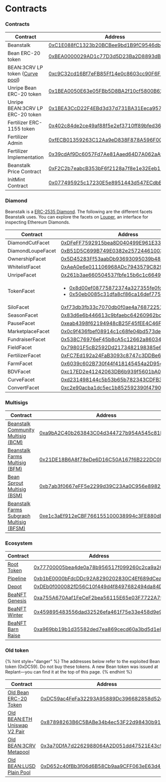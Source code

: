 # Contracts

### Contracts

| Contract                                                        | Address                                                                                                               |
| --------------------------------------------------------------- | --------------------------------------------------------------------------------------------------------------------- |
| Beanstalk                                                       | [0xC1E088fC1323b20BCBee9bd1B9fC9546db5624C5](https://etherscan.io/address/0xC1E088fC1323b20BCBee9bd1B9fC9546db5624C5) |
| Bean ERC-20 token                                               | [0xBEA0000029AD1c77D3d5D23Ba2D8893dB9d1Efab](https://etherscan.io/address/0xBEA0000029AD1c77D3d5D23Ba2D8893dB9d1Efab) |
| BEAN:3CRV LP token ([Curve pool](https://curve.fi/factory/152)) | [0xc9C32cd16Bf7eFB85Ff14e0c8603cc90F6F2eE49](https://etherscan.io/token/0xc9C32cd16Bf7eFB85Ff14e0c8603cc90F6F2eE49)   |
| Unripe Bean ERC-20 token                                        | [0x1BEA0050E63e05FBb5D8BA2f10cf5800B6224449](https://etherscan.io/address/0x1BEA0050E63e05FBb5D8BA2f10cf5800B6224449) |
| Unripe BEAN:3CRV LP ERC-20 token                                | [0x1BEA3CcD22F4EBd3d37d731BA31Eeca95713716D](https://etherscan.io/address/0x1BEA3CcD22F4EBd3d37d731BA31Eeca95713716D) |
| Fertilizer ERC-1155 token                                       | [0x402c84de2ce49af88f5e2ef3710ff89bfed36cb6](https://etherscan.io/address/0x402c84de2ce49af88f5e2ef3710ff89bfed36cb6) |
| Fertilizer Admin                                                | [0xfECB01359263C12Aa9eD838F878A596F0064aa6e](https://etherscan.io/address/0xfECB01359263C12Aa9eD838F878A596F0064aa6e) |
| Fertilizer Implementation                                       | [0x39cdAf9Dc6057Fd7Ae81Aaed64D7A062aAf452fD](https://etherscan.io/address/0x39cdAf9Dc6057Fd7Ae81Aaed64D7A062aAf452fD) |
| Beanstalk Price Contract                                        | [0xF2C2b7eabcB353bF6f2128a7f8e1e32Eeb112530](https://etherscan.io/address/0xF2C2b7eabcB353bF6f2128a7f8e1e32Eeb112530) |
| InitMint Contract                                               | [0x077495925c17230E5e8951443d547ECdbB4925Bb](https://etherscan.io/address/0x077495925c17230E5e8951443d547ECdbB4925Bb) |

### Diamond

Beanstalk is a [ERC-2535 Diamond](https://bean.money/blog/beanstalk-eip-2535). The following are the different facets Beanstalk uses. You can explore the facets on [Louper](https://louper.dev/diamond/0xC1E088fC1323b20BCBee9bd1B9fC9546db5624C5?network=mainnet), an interface for inspecting Ethereum Diamonds.

| Contract          | Address                                                                                                                                                                                                                                                                                     |
| ----------------- | ------------------------------------------------------------------------------------------------------------------------------------------------------------------------------------------------------------------------------------------------------------------------------------------- |
| DiamondCutFacet   | [0xDFeFF7592915bea8D040499E961E332BD453C249](https://etherscan.io/address/0xDFeFF7592915bea8D040499E961E332BD453C249)                                                                                                                                                                       |
| DiamondLoupeFacet | [0xB51D5C699B749E0382e257244610039dDB272Da0](https://etherscan.io/address/0xB51D5C699B749E0382e257244610039dDB272Da0)                                                                                                                                                                       |
| OwnershipFacet    | [0x5D45283Ff53aabDb93693095039b489Af8b18Cf7](https://etherscan.io/address/0x5D45283Ff53aabDb93693095039b489Af8b18Cf7)                                                                                                                                                                       |
| WhitelistFacet    | [0xAeA0e6e011106968ADc7943579C829E49EFddaD0](https://etherscan.io/address/0xAeA0e6e011106968ADc7943579C829E49EFddaD0)                                                                                                                                                                       |
| UnripeFacet       | [0x261b3ae660504537fbfe15b6c1c664976344eb0a](https://etherscan.io/address/0x261b3ae660504537fbfe15b6c1c664976344eb0a)                                                                                                                                                                       |
| TokenFacet        | <ul><li><a href="https://etherscan.io/address/0x8d00ef08775872374a327355fe0fdbdece1106cf">0x8d00ef08775872374a327355fe0fdbdece1106cf</a></li><li><a href="https://etherscan.io/address/0x50eb0085c31dfa8cf86ca16def77520e762ead4a">0x50eb0085c31dfa8cf86ca16def77520e762ead4a</a></li></ul> |
| SiloFacet         | [0xf73db3fb33c7070db0f0ae4a76872251dca15e97](https://etherscan.io/address/0xf73db3fb33c7070db0f0ae4a76872251dca15e97)                                                                                                                                                                       |
| SeasonFacet       | [0x83d6e6b446613c9bfaebc64260962bc4f828a3ac](https://etherscan.io/address/0x83d6e6b446613c9bfaebc64260962bc4f828a3ac)                                                                                                                                                                       |
| PauseFacet        | [0xeab4398f62194948cB25F45fEE4C46Fae2e91229](https://etherscan.io/address/0xeab4398f62194948cB25F45fEE4C46Fae2e91229)                                                                                                                                                                       |
| MarketplaceFacet  | [0x0c9f436fbef08914c1c68fe04bd573de6e327776](https://etherscan.io/address/0x0c9f436fbef08914c1c68fe04bd573de6e327776)                                                                                                                                                                       |
| FundraiserFacet   | [0x538C76976eF45b8cA5c12662a86034434bFC7a8E](https://etherscan.io/address/0x538C76976eF45b8cA5c12662a86034434bFC7a8E)                                                                                                                                                                       |
| FieldFacet        | [0x79801F5cB2592Dd2173482198385e62870a0eAe2](https://etherscan.io/address/0x79801F5cB2592Dd2173482198385e62870a0eAe2)                                                                                                                                                                       |
| FertilizerFacet   | [0xFC7Ed192a24FaB3093c8747c3DDBe6Cacd335B6C](https://etherscan.io/address/0xFC7Ed192a24FaB3093c8747c3DDBe6Cacd335B6C)                                                                                                                                                                       |
| FarmFacet         | [0x6039c602B730f44f418145454a2D954133CBD394](https://etherscan.io/address/0x6039c602B730f44f418145454a2D954133CBD394)                                                                                                                                                                       |
| BDVFacet          | [0xc17ED2e41242063DB6b939f5601bA01374b9D44a](https://etherscan.io/address/0xc17ED2e41242063DB6b939f5601bA01374b9D44a)                                                                                                                                                                       |
| CurveFacet        | [0xd231498144c5b53b65b782343CDFB366472c7bf7](https://etherscan.io/address/0xd231498144c5b53b65b782343CDFB366472c7bf7)                                                                                                                                                                       |
| ConvertFacet      | [0xc2e90acba1dc5ec1b852592390f479012eb304c2](https://etherscan.io/address/0xc2e90acba1dc5ec1b852592390f479012eb304c2)                                                                                                                                                                       |

### Multisigs

| Contract                                                                                    | Address                                                                                                                                 |
| ------------------------------------------------------------------------------------------- | --------------------------------------------------------------------------------------------------------------------------------------- |
| [Beanstalk Community Multisig (BCM)](../governance/beanstalk/bcm-dashboard.md)              | [0xa9bA2C40b263843C04d344727b954A545c81D043](https://app.safe.global/eth:0xa9bA2C40b263843C04d344727b954A545c81D043/transactions/queue) |
| [Beanstalk Farms Multisig (BFM)](../governance/beanstalk-farms/bfm-dashboard.md)            | [0x21DE18B6A8f78eDe6D16C50A167f6B222DC08DF7](https://app.safe.global/eth:0x21DE18B6A8f78eDe6D16C50A167f6B222DC08DF7/transactions/queue) |
| [Bean Sprout Multisig (BSM)](../governance/bean-sprout/bsm-dashboard.md)                    | [0xb7ab3f0667eFF5e2299d39C23Aa0C956e8982235](https://app.safe.global/eth:0xb7ab3f0667eFF5e2299d39C23Aa0C956e8982235/transactions/queue) |
| [Beanstalk Farms Subgraph Multisig (BFSM)](../governance/beanstalk-farms/bfsm-dashboard.md) | [0xe1c3aEf912eCBF766155100038994c3FE880dB02](https://app.safe.global/eth:0xe1c3aEf912eCBF766155100038994c3FE880dB02/transactions/queue) |

### Ecosystem

| Contract                                                             | Address                                                                                                               |
| -------------------------------------------------------------------- | --------------------------------------------------------------------------------------------------------------------- |
| [Root Token](https://roottoken.org/)                                 | [0x77700005bea4de0a78b956517f099260c2ca9a26](https://etherscan.io/token/0x77700005bea4de0a78b956517f099260c2ca9a26)   |
| [Pipeline](https://evmpipeline.org/)                                 | [0xb1bE0000bFdcDDc92A8290202830C4Ef689dCeaa](https://etherscan.io/address/0xb1bE0000bFdcDDc92A8290202830C4Ef689dCeaa) |
| [Depot](https://evmpipeline.org/)                                    | [0xDEb0f000082fD56C10f449d4f8497682494da84D](https://etherscan.io/address/0xDEb0f000082fD56C10f449d4f8497682494da84D) |
| [BeaNFT Genesis](https://opensea.io/collection/beanft-genesis)       | [0xa755A670Aaf1FeCeF2bea56115E65e03F7722A79](https://etherscan.io/address/0xa755A670Aaf1FeCeF2bea56115E65e03F7722A79) |
| [BeaNFT Winter](https://opensea.io/collection/beanft-winter)         | [0x459895483556dad32526efa461f75e33e458d9e9](https://etherscan.io/address/0x459895483556dad32526efa461f75e33e458d9e9) |
| [BeaNFT Barn Raise](https://opensea.io/collection/beanft-barn-raise) | [0xa969bb19b1d35582ded7ea869cecd60a3bd5d1e8](https://etherscan.io/address/0xa969bb19b1d35582ded7ea869cecd60a3bd5d1e8) |

### Old token

{% hint style="danger" %}
The addresses below refer to the exploited Bean token (0xDC59). Do not buy these tokens. A new Bean token was issued at Replant—you can find it at the top of this page.
{% endhint %}

| Contract                                                                                                     | Address                                                                                                               |
| ------------------------------------------------------------------------------------------------------------ | --------------------------------------------------------------------------------------------------------------------- |
| [Old Bean ERC-20 Token](https://etherscan.io/address/0xDC59ac4FeFa32293A95889Dc396682858d52e5Db)             | [0xDC59ac4FeFa32293A95889Dc396682858d52e5Db](https://etherscan.io/address/0xDC59ac4FeFa32293A95889Dc396682858d52e5Db) |
| [Old BEAN:ETH Uniswap V2 Pair](https://v2.info.uniswap.org/token/0xdc59ac4fefa32293a95889dc396682858d52e5db) | [0x87898263B6C5BABe34b4ec53F22d98430b91e371](https://etherscan.io/address/0x87898263B6C5BABe34b4ec53F22d98430b91e371) |
| [Old BEAN:3CRV Metapool](https://curve.fi/factory/81)                                                        | [0x3a70DfA7d2262988064A2D051dd47521E43c9BdD](https://etherscan.io/address/0x3a70DfA7d2262988064A2D051dd47521E43c9BdD) |
| [Old BEAN:LUSD Plain Pool](https://curve.fi/factory/103)                                                     | [0xD652c40fBb3f06d6B58Cb9aa9CFF063eE63d465D](https://etherscan.io/address/0xD652c40fBb3f06d6B58Cb9aa9CFF063eE63d465D) |
